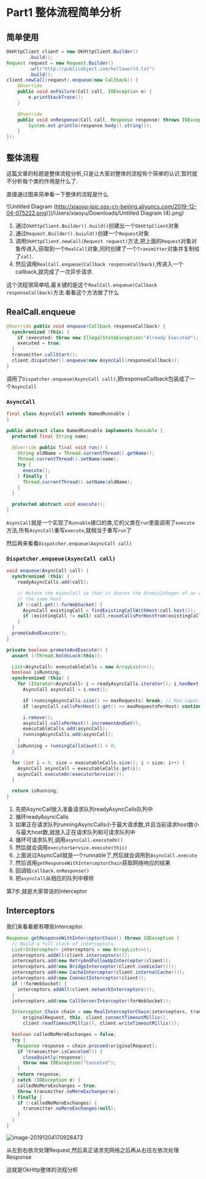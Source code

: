# Part1  整体流程简单分析

## 简单使用

```java
OkHttpClient client = new OkHttpClient.Builder()
        .build();
Request request = new Request.Builder()
        .url("http://publicobject.com/helloworld.txt")
        .build();
client.newCall(request).enqueue(new Callback() {
    @Override
    public void onFailure(Call call, IOException e) {
        e.printStackTrace();
    }

    @Override
    public void onResponse(Call call, Response response) throws IOException {
        System.out.println(response.body().string());
    }
});
```

## 整体流程

这篇文章的标题是整体流程分析,只是让大家对整体的流程有个简单的认识,暂时就不分析每个类的作用是什么了.

直接通过图来简单看一下整体的流程是什么

![Untitled Diagram (http://xiaoyu-ipic.oss-cn-beijing.aliyuncs.com/2019-12-04-075222.png)](/Users/xiaoyu/Downloads/Untitled Diagram (4).png)

1. 通过`OkHttpClient.Builder().build()`创建出一个`OkHttpClient`对象
2. 通过`Request.Builder().buiuld()`创建一个`Request`对象
3. 调用`OkHttpClient.newCall(Request request)`方法,把上面的`Request`对象对象传进入,获取到一个`RealCall`对象,同时创建了一个`Transmitter`对象并复制给了`call`.
4. 然后调用`RealCall.enqueue(Callback responseCallback)`,传进入一个callback,就完成了一次异步请求.

这个流程很简单哈,最关键的是这个`RealCall.enqueue(Callback responseCallback)`方法.看看这个方法做了什么

## RealCall.enqueue

```java
@Override public void enqueue(Callback responseCallback) {
  synchronized (this) {
    if (executed) throw new IllegalStateException("Already Executed");
    executed = true;
  }
  transmitter.callStart();
  client.dispatcher().enqueue(new AsyncCall(responseCallback));
}
```

调用了`Dispatcher.enqueue(AsyncCall call)`,把responseCallback包装成了一个`AsyncCall`

### `AsyncCall`

```java
final class AsyncCall extends NamedRunnable {
}

public abstract class NamedRunnable implements Runnable {
  protected final String name;
  
  @Override public final void run() {
    String oldName = Thread.currentThread().getName();
    Thread.currentThread().setName(name);
    try {
      execute();
    } finally {
      Thread.currentThread().setName(oldName);
    }
  }

  protected abstract void execute();
}
```

`AsyncCall`就是一个实现了`Runnable`接口的类,它的父类在`run`里面调用了`execute`方法,所有`AsyncCall`重写`execute`,就相当于重写`run`了

然后再来看看`Dispatcher.enqueue(AsyncCall call)`

### `Dispatcher.enqueue(AsyncCall call)`

```java
void enqueue(AsyncCall call) {
  synchronized (this) {
    readyAsyncCalls.add(call);

    // Mutate the AsyncCall so that it shares the AtomicInteger of an existing running call to
    // the same host.
    if (!call.get().forWebSocket) {
      AsyncCall existingCall = findExistingCallWithHost(call.host());
      if (existingCall != null) call.reuseCallsPerHostFrom(existingCall);
    }
  }
  promoteAndExecute();
}
```

```java
private boolean promoteAndExecute() {
  assert (!Thread.holdsLock(this));

  List<AsyncCall> executableCalls = new ArrayList<>();
  boolean isRunning;
  synchronized (this) {
    for (Iterator<AsyncCall> i = readyAsyncCalls.iterator(); i.hasNext(); ) {
      AsyncCall asyncCall = i.next();

      if (runningAsyncCalls.size() >= maxRequests) break; // Max capacity.
      if (asyncCall.callsPerHost().get() >= maxRequestsPerHost) continue; // Host max capacity.

      i.remove();
      asyncCall.callsPerHost().incrementAndGet();
      executableCalls.add(asyncCall);
      runningAsyncCalls.add(asyncCall);
    }
    isRunning = runningCallsCount() > 0;
  }

  for (int i = 0, size = executableCalls.size(); i < size; i++) {
    AsyncCall asyncCall = executableCalls.get(i);
    asyncCall.executeOn(executorService());
  }

  return isRunning;
}
```

1. 先把AsyncCall放入准备请求队列readyAsyncCalls队列中
2. 循环readyAsyncCalls
3. 如果正在请求队列runningAsyncCalls小于最大请求数,并且当前请求host数小与最大host数,就放入正在请求队列和可请求队列中
4. 循环可请求队列,调用`asyncCall.executeOn()`
5. 然后就会调用`executorService.execute(this)`
6. 上面说过AsyncCall就是一个runnable了,然后就会调用到`AsyncCall.execute`
7. 然后调用`getResponseWithInterceptorChain`获取网络响应的结果
8. 回调给`callback.onResponse()`
9. 把`asyncCall`从相应的队列中移除

第7步,就是大家常说的Interceptor

## Interceptors

我们来看看都有哪些Interceptor.

```java
Response getResponseWithInterceptorChain() throws IOException {
  // Build a full stack of interceptors.
  List<Interceptor> interceptors = new ArrayList<>();
  interceptors.addAll(client.interceptors());
  interceptors.add(new RetryAndFollowUpInterceptor(client));
  interceptors.add(new BridgeInterceptor(client.cookieJar()));
  interceptors.add(new CacheInterceptor(client.internalCache()));
  interceptors.add(new ConnectInterceptor(client));
  if (!forWebSocket) {
    interceptors.addAll(client.networkInterceptors());
  }
  interceptors.add(new CallServerInterceptor(forWebSocket));

  Interceptor.Chain chain = new RealInterceptorChain(interceptors, transmitter, null, 0,
      originalRequest, this, client.connectTimeoutMillis(),
      client.readTimeoutMillis(), client.writeTimeoutMillis());

  boolean calledNoMoreExchanges = false;
  try {
    Response response = chain.proceed(originalRequest);
    if (transmitter.isCanceled()) {
      closeQuietly(response);
      throw new IOException("Canceled");
    }
    return response;
  } catch (IOException e) {
    calledNoMoreExchanges = true;
    throw transmitter.noMoreExchanges(e);
  } finally {
    if (!calledNoMoreExchanges) {
      transmitter.noMoreExchanges(null);
    }
  }
}
```

![image-20191204170928473](http://xiaoyu-ipic.oss-cn-beijing.aliyuncs.com/2019-12-04-090928.png)

从左到右依次处理Request,然后真正请求完网络之后再从右往左依次处理Response

这就是OkHttp整体的流程分析